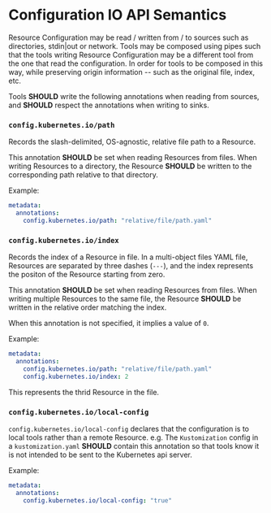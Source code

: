 # Configuration IO API Semantics

Resource Configuration may be read / written from / to sources such as directories,
stdin|out or network. Tools may be composed using pipes such that the tools writing
Resource Configuration may be a different tool from the one that read the configuration.
In order for tools to be composed in this way, while preserving origin information --
such as the original file, index, etc.

Tools **SHOULD** write the following annotations when reading from sources,
and **SHOULD** respect the annotations when writing to sinks.

### `config.kubernetes.io/path`

Records the slash-delimited, OS-agnostic, relative file path to a Resource.

This annotation **SHOULD** be set when reading Resources from files.
When writing Resources to a directory, the Resource **SHOULD** be written to the corresponding
path relative to that directory.

Example:

```yaml
metadata:
  annotations:
    config.kubernetes.io/path: "relative/file/path.yaml"
```

### `config.kubernetes.io/index`

Records the index of a Resource in file. In a multi-object files YAML file, Resources are separated
by three dashes (`---`), and the index represents the positon of the Resource starting from zero.

This annotation **SHOULD** be set when reading Resources from files.
When writing multiple Resources to the same file, the Resource **SHOULD** be written in the
relative order matching the index.

When this annotation is not specified, it implies a value of `0`.

Example:

```yaml
metadata:
  annotations:
    config.kubernetes.io/path: "relative/file/path.yaml"
    config.kubernetes.io/index: 2
```

This represents the thrid Resource in the file.

### `config.kubernetes.io/local-config`

`config.kubernetes.io/local-config` declares that the configuration is to local tools
rather than a remote Resource. e.g. The `Kustomization` config in a `kustomization.yaml`
**SHOULD** contain this annotation so that tools know it is not intended to be sent to
the Kubernetes api server.

Example:

```yaml
metadata:
  annotations:
    config.kubernetes.io/local-config: "true"
```
